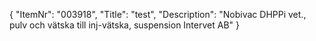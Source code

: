 {
  "ItemNr": "003918",
  "Title": "test",
  "Description": "Nobivac DHPPi vet., pulv och vätska till inj-vätska, suspension Intervet AB"
}